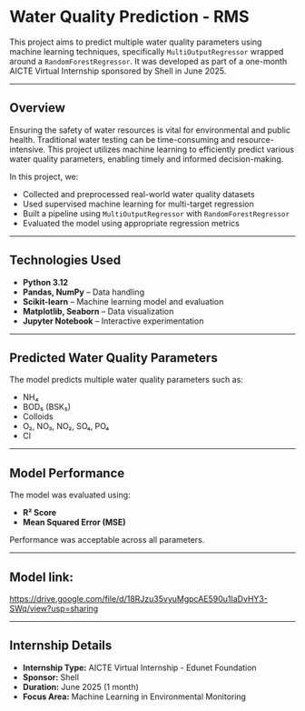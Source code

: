 # Water Quality Prediction - RMS

This project aims to predict multiple water quality parameters using machine learning techniques, specifically `MultiOutputRegressor` wrapped around a `RandomForestRegressor`. It was developed as part of a one-month AICTE Virtual Internship sponsored by Shell in June 2025.

---

## Overview

Ensuring the safety of water resources is vital for environmental and public health. Traditional water testing can be time-consuming and resource-intensive. This project utilizes machine learning to efficiently predict various water quality parameters, enabling timely and informed decision-making.

In this project, we:

- Collected and preprocessed real-world water quality datasets  
- Used supervised machine learning for multi-target regression  
- Built a pipeline using `MultiOutputRegressor` with `RandomForestRegressor`  
- Evaluated the model using appropriate regression metrics  

---

## Technologies Used

- **Python 3.12**  
- **Pandas, NumPy** – Data handling  
- **Scikit-learn** – Machine learning model and evaluation  
- **Matplotlib, Seaborn** – Data visualization  
- **Jupyter Notebook** – Interactive experimentation  

---

## Predicted Water Quality Parameters

The model predicts multiple water quality parameters such as:

- NH₄  
- BOD₅ (BSK₅)  
- Colloids  
- O₂, NO₃, NO₂, SO₄, PO₄  
- Cl  

---

## Model Performance

The model was evaluated using:

- **R² Score**  
- **Mean Squared Error (MSE)**  

Performance was acceptable across all parameters.

---

## Model link:

https://drive.google.com/file/d/18RJzu35vyuMgpcAE590u1IaDvHY3-SWq/view?usp=sharing

---

## Internship Details

- **Internship Type:** AICTE Virtual Internship - Edunet Foundation  
- **Sponsor:** Shell  
- **Duration:** June 2025 (1 month)  
- **Focus Area:** Machine Learning in Environmental Monitoring  
